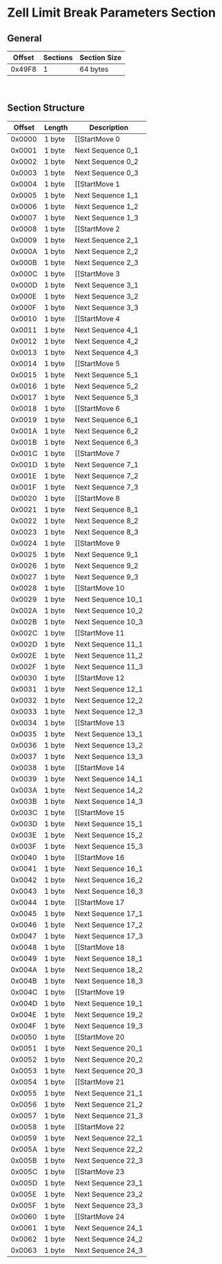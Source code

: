 # Zell Limit Break Parameters Section
## General
| Offset        | Sections | Section Size |
| ------------- | ---------| -------------|
| 0x49F8        | 1        | 64 bytes     |
<br/>

## Section Structure
| Offset        | Length        | Description                         |
| ------------- | --------------| ----------------------------------- |
| 0x0000        | 1 byte        | [[StartMove 0|Zell's Duel Moves]]   |
| 0x0001        | 1 byte        | Next Sequence 0_1                   |
| 0x0002        | 1 byte        | Next Sequence 0_2                   |
| 0x0003        | 1 byte        | Next Sequence 0_3                   |
| 0x0004        | 1 byte        | [[StartMove 1|Zell's Duel Moves]]   |
| 0x0005        | 1 byte        | Next Sequence 1_1                   |
| 0x0006        | 1 byte        | Next Sequence 1_2                   |
| 0x0007        | 1 byte        | Next Sequence 1_3                   |
| 0x0008        | 1 byte        | [[StartMove 2|Zell's Duel Moves]]   |
| 0x0009        | 1 byte        | Next Sequence 2_1                   |
| 0x000A        | 1 byte        | Next Sequence 2_2                   |
| 0x000B        | 1 byte        | Next Sequence 2_3                   |
| 0x000C        | 1 byte        | [[StartMove 3|Zell's Duel Moves]]   |
| 0x000D        | 1 byte        | Next Sequence 3_1                   |
| 0x000E        | 1 byte        | Next Sequence 3_2                   |
| 0x000F        | 1 byte        | Next Sequence 3_3                   |
| 0x0010        | 1 byte        | [[StartMove 4|Zell's Duel Moves]]   |
| 0x0011        | 1 byte        | Next Sequence 4_1                   |
| 0x0012        | 1 byte        | Next Sequence 4_2                   |
| 0x0013        | 1 byte        | Next Sequence 4_3                   |
| 0x0014        | 1 byte        | [[StartMove 5|Zell's Duel Moves]]   |
| 0x0015        | 1 byte        | Next Sequence 5_1                   |
| 0x0016        | 1 byte        | Next Sequence 5_2                   |
| 0x0017        | 1 byte        | Next Sequence 5_3                   |
| 0x0018        | 1 byte        | [[StartMove 6|Zell's Duel Moves]]   |
| 0x0019        | 1 byte        | Next Sequence 6_1                   |
| 0x001A        | 1 byte        | Next Sequence 6_2                   |
| 0x001B        | 1 byte        | Next Sequence 6_3                   |
| 0x001C        | 1 byte        | [[StartMove 7|Zell's Duel Moves]]   |
| 0x001D        | 1 byte        | Next Sequence 7_1                   |
| 0x001E        | 1 byte        | Next Sequence 7_2                   |
| 0x001F        | 1 byte        | Next Sequence 7_3                   |
| 0x0020        | 1 byte        | [[StartMove 8|Zell's Duel Moves]]   |
| 0x0021        | 1 byte        | Next Sequence 8_1                   |
| 0x0022        | 1 byte        | Next Sequence 8_2                   |
| 0x0023        | 1 byte        | Next Sequence 8_3                   |
| 0x0024        | 1 byte        | [[StartMove 9|Zell's Duel Moves]]   |
| 0x0025        | 1 byte        | Next Sequence 9_1                   |
| 0x0026        | 1 byte        | Next Sequence 9_2                   |
| 0x0027        | 1 byte        | Next Sequence 9_3                   |
| 0x0028        | 1 byte        | [[StartMove 10|Zell's Duel Moves]]  |
| 0x0029        | 1 byte        | Next Sequence 10_1                  |
| 0x002A        | 1 byte        | Next Sequence 10_2                  |
| 0x002B        | 1 byte        | Next Sequence 10_3                  |
| 0x002C        | 1 byte        | [[StartMove 11|Zell's Duel Moves]]  |
| 0x002D        | 1 byte        | Next Sequence 11_1                  |
| 0x002E        | 1 byte        | Next Sequence 11_2                  |
| 0x002F        | 1 byte        | Next Sequence 11_3                  |
| 0x0030        | 1 byte        | [[StartMove 12|Zell's Duel Moves]]  |
| 0x0031        | 1 byte        | Next Sequence 12_1                  |
| 0x0032        | 1 byte        | Next Sequence 12_2                  |
| 0x0033        | 1 byte        | Next Sequence 12_3                  |
| 0x0034        | 1 byte        | [[StartMove 13|Zell's Duel Moves]]  |
| 0x0035        | 1 byte        | Next Sequence 13_1                  |
| 0x0036        | 1 byte        | Next Sequence 13_2                  |
| 0x0037        | 1 byte        | Next Sequence 13_3                  |
| 0x0038        | 1 byte        | [[StartMove 14|Zell's Duel Moves]]  |
| 0x0039        | 1 byte        | Next Sequence 14_1                  |
| 0x003A        | 1 byte        | Next Sequence 14_2                  |
| 0x003B        | 1 byte        | Next Sequence 14_3                  |
| 0x003C        | 1 byte        | [[StartMove 15|Zell's Duel Moves]]  |
| 0x003D        | 1 byte        | Next Sequence 15_1                  |
| 0x003E        | 1 byte        | Next Sequence 15_2                  |
| 0x003F        | 1 byte        | Next Sequence 15_3                  |
| 0x0040        | 1 byte        | [[StartMove 16|Zell's Duel Moves]]  |
| 0x0041        | 1 byte        | Next Sequence 16_1                  |
| 0x0042        | 1 byte        | Next Sequence 16_2                  |
| 0x0043        | 1 byte        | Next Sequence 16_3                  |
| 0x0044        | 1 byte        | [[StartMove 17|Zell's Duel Moves]]  |
| 0x0045        | 1 byte        | Next Sequence 17_1                  |
| 0x0046        | 1 byte        | Next Sequence 17_2                  |
| 0x0047        | 1 byte        | Next Sequence 17_3                  |
| 0x0048        | 1 byte        | [[StartMove 18|Zell's Duel Moves]]  |
| 0x0049        | 1 byte        | Next Sequence 18_1                  |
| 0x004A        | 1 byte        | Next Sequence 18_2                  |
| 0x004B        | 1 byte        | Next Sequence 18_3                  |
| 0x004C        | 1 byte        | [[StartMove 19|Zell's Duel Moves]]  |
| 0x004D        | 1 byte        | Next Sequence 19_1                  |
| 0x004E        | 1 byte        | Next Sequence 19_2                  |
| 0x004F        | 1 byte        | Next Sequence 19_3                  |
| 0x0050        | 1 byte        | [[StartMove 20|Zell's Duel Moves]]  |
| 0x0051        | 1 byte        | Next Sequence 20_1                  |
| 0x0052        | 1 byte        | Next Sequence 20_2                  |
| 0x0053        | 1 byte        | Next Sequence 20_3                  |
| 0x0054        | 1 byte        | [[StartMove 21|Zell's Duel Moves]]  |
| 0x0055        | 1 byte        | Next Sequence 21_1                  |
| 0x0056        | 1 byte        | Next Sequence 21_2                  |
| 0x0057        | 1 byte        | Next Sequence 21_3                  |
| 0x0058        | 1 byte        | [[StartMove 22|Zell's Duel Moves]]  |
| 0x0059        | 1 byte        | Next Sequence 22_1                  |
| 0x005A        | 1 byte        | Next Sequence 22_2                  |
| 0x005B        | 1 byte        | Next Sequence 22_3                  |
| 0x005C        | 1 byte        | [[StartMove 23|Zell's Duel Moves]]  |
| 0x005D        | 1 byte        | Next Sequence 23_1                  |
| 0x005E        | 1 byte        | Next Sequence 23_2                  |
| 0x005F        | 1 byte        | Next Sequence 23_3                  |
| 0x0060        | 1 byte        | [[StartMove 24|Zell's Duel Moves]]  |
| 0x0061        | 1 byte        | Next Sequence 24_1                  |
| 0x0062        | 1 byte        | Next Sequence 24_2                  |
| 0x0063        | 1 byte        | Next Sequence 24_3                  |